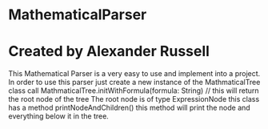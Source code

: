# MathematicalParser
# Created by Alexander Russell
This Mathematical Parser is a very easy to use and implement into a project.
In order to use this parser 
just create a new instance of the MathmaticalTree class
call MathmaticalTree.initWithFormula(formula: String) // this will return the root node of the tree
The root node is of type ExpressionNode this class has a method printNodeAndChildren() this method will print the node and everything below it in the tree.


